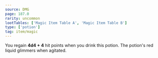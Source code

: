 ```yaml
---
source: DMG
page: 187.0
rarity: uncommon
lootTables: ['Magic Item Table A', 'Magic Item Table B']
type: ['potion']
tag: item/magic
---
```


You regain **4d4 + 4** hit points when you drink this potion. The potion's red liquid glimmers when agitated.


